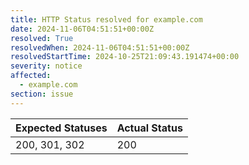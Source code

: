 ```yaml
---
title: HTTP Status resolved for example.com
date: 2024-11-06T04:51:51+00:00Z
resolved: True
resolvedWhen: 2024-11-06T04:51:51+00:00Z
resolvedStartTime: 2024-10-25T21:09:43.191474+00:00
severity: notice
affected:
  - example.com
section: issue
---
```


| Expected Statuses | Actual Status  |
|-------------------|----------------|
| 200, 301, 302 | 200 |
